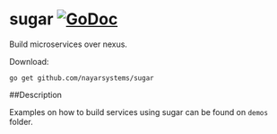 # sugar [![GoDoc](https://godoc.org/github.com/nayarsystems/sugar?status.png)](https://godoc.org/github.com/nayarsystems/sugar)
Build microservices over nexus.

Download:
```shell
go get github.com/nayarsystems/sugar
```

##Description

Examples on how to build services using sugar can be found on `demos` folder.

